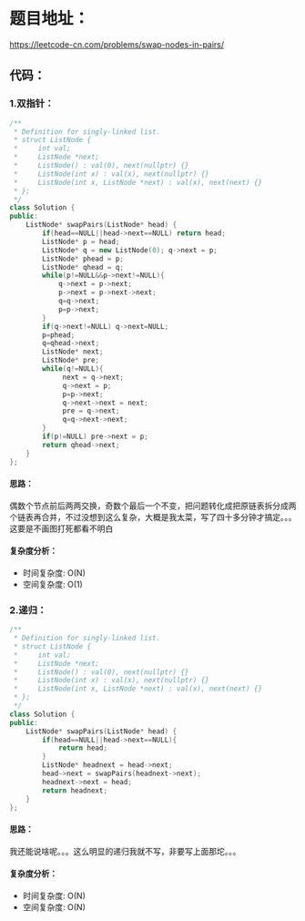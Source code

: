 # 题目地址：
https://leetcode-cn.com/problems/swap-nodes-in-pairs/
## 代码：
### 1.双指针：
```C++
/**
 * Definition for singly-linked list.
 * struct ListNode {
 *     int val;
 *     ListNode *next;
 *     ListNode() : val(0), next(nullptr) {}
 *     ListNode(int x) : val(x), next(nullptr) {}
 *     ListNode(int x, ListNode *next) : val(x), next(next) {}
 * };
 */
class Solution {
public:
    ListNode* swapPairs(ListNode* head) {
        if(head==NULL||head->next==NULL) return head;
        ListNode* p = head;
        ListNode* q = new ListNode(0); q->next = p;
        ListNode* phead = p;
        ListNode* qhead = q;
        while(p!=NULL&&p->next!=NULL){
            q->next = p->next;
            p->next = p->next->next;
            q=q->next;
            p=p->next;
        }
        if(q->next!=NULL) q->next=NULL;
        p=phead;
        q=qhead->next;
        ListNode* next;
        ListNode* pre;
        while(q!=NULL){
             next = q->next;
             q->next = p;
             p=p->next;
             q->next->next = next;
             pre = q->next;
             q=q->next->next;
        }
        if(p!=NULL) pre->next = p;
        return qhead->next;
    }
};
```
#### 思路：
偶数个节点前后两两交换，奇数个最后一个不变，把问题转化成把原链表拆分成两个链表再合并，不过没想到这么复杂，大概是我太菜，写了四十多分钟才搞定。。。这要是不画图打死都看不明白
#### 复杂度分析：
- 时间复杂度: O(N)
- 空间复杂度: O(1)

### 2.递归：
```C++
/**
 * Definition for singly-linked list.
 * struct ListNode {
 *     int val;
 *     ListNode *next;
 *     ListNode() : val(0), next(nullptr) {}
 *     ListNode(int x) : val(x), next(nullptr) {}
 *     ListNode(int x, ListNode *next) : val(x), next(next) {}
 * };
 */
class Solution {
public:
    ListNode* swapPairs(ListNode* head) {
        if(head==NULL||head->next==NULL){
            return head;
        }
        ListNode* headnext = head->next;
        head->next = swapPairs(headnext->next);
        headnext->next = head;
        return headnext;
    }
};
```
#### 思路：
我还能说啥呢。。。这么明显的递归我就不写，非要写上面那坨。。。
#### 复杂度分析：
- 时间复杂度: O(N)
- 空间复杂度: O(N)

